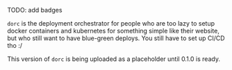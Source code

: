 TODO: add badges

`dorc` is the deployment orchestrator for people who are too lazy to setup docker containers and kubernetes for 
something simple like their website, but who still want to have blue-green deploys. You still have to set up CI/CD tho :/

This version of `dorc` is being uploaded as a placeholder until 0.1.0 is ready.